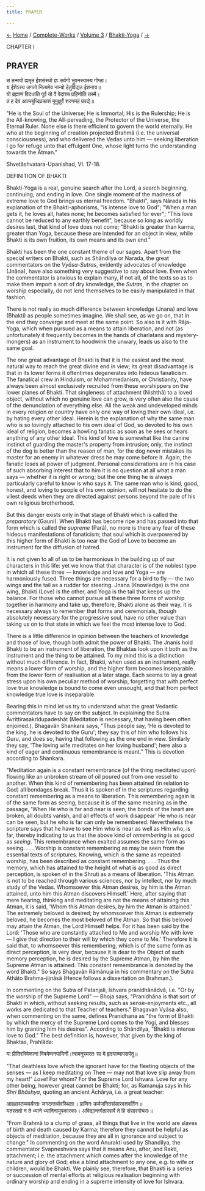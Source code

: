 ```yaml
---
title: PRAYER

---
```

<div>

[←](../lectures_and_discourses/one_existence_appearing_as_many.htm)
[Home](../../../index.htm) / [Complete-Works](../../complete_works.htm)
/ [Volume 3](../volume_3_contents.htm)
/ [Bhakti-Yoga](bhakti-yoga_contents.htm)
/ [→](the_philosophy_of_ishwara.htm)

  

CHAPTER I

## PRAYER

स तन्मयो ह्यमृत ईशसंस्थो ज्ञः सर्वगो भुवनस्यास्य गोप्ता।  
य ईशेऽस्य जगतो नित्यमेव नान्यो हेतुर्विद्यत ईशनाय॥  
यो ब्रह्माणं विदधाति पूर्व यो वै वेदांश्च प्रहिणोति तस्मै।  
तं ह देवं आत्मबुध्दिप्रकाशं मुमुक्षुर्वै शरणमहं प्रपद्ये॥

"He is the Soul of the Universe; He is Immortal; His is the Rulership;
He is the All-knowing, the All-pervading, the Protector of the Universe,
the Eternal Ruler. None else is there efficient to govern the world
eternally. He who at the beginning of creation projected Brahmâ (i.e.
the universal consciousness), and who delivered the Vedas unto him —
seeking liberation I go for refuge unto that effulgent One, whose light
turns the understanding towards the Âtman."

Shvetâshvatara-Upanishad, VI. 17-18.

DEFINITION OF BHAKTI

Bhakti-Yoga is a real, genuine search after the Lord, a search
beginning, continuing, and ending in love. One single moment of the
madness of extreme love to God brings us eternal freedom. "Bhakti", says
Nârada in his explanation of the Bhakti-aphorisms, "is intense love to
God"; "When a man gets it, he loves all, hates none; he becomes
satisfied for ever"; "This love cannot be reduced to any earthly
benefit", because so long as worldly desires last, that kind of love
does not come; "Bhakti is greater than karma, greater than Yoga, because
these are intended for an object in view, while Bhakti is its own
fruition, its own means and its own end."

Bhakti has been the one constant theme of our sages. Apart from the
special writers on Bhakti, such as Shândilya or Narada, the great
commentators on the *Vyâsa-Sutras*, evidently advocates of knowledge
(Jnâna), have also something very suggestive to say about love. Even
when the commentator is anxious to explain many, if not all, of the
texts so as to make them import a sort of dry knowledge, the *Sutras*,
in the chapter on worship especially, do not lend themselves to be
easily manipulated in that fashion.

There is not really so much difference between knowledge (Jnana) and
love (Bhakti) as people sometimes imagine. We shall see, as we go on,
that in the end they converge and meet at the same point. So also is it
with Râja-Yoga, which when pursued as a means to attain liberation, and
not (as unfortunately it frequently becomes in the hands of charlatans
and mystery-mongers) as an instrument to hoodwink the unwary, leads us
also to the same goal.

The one great advantage of Bhakti is that it is the easiest and the most
natural way to reach the great divine end in view; its great
disadvantage is that in its lower forms it oftentimes degenerates into
hideous fanaticism. The fanatical crew in Hinduism, or Mohammedanism, or
Christianity, have always been almost exclusively recruited from these
worshippers on the lower planes of Bhakti. That singleness of attachment
(Nishthâ) to a loved object, without which no genuine love can grow, is
very often also the cause of the denunciation of everything else. All
the weak and undeveloped minds in every religion or country have only
one way of loving their own ideal, i.e. by hating every other ideal.
Herein is the explanation of why the same man who is so lovingly
attached to his own ideal of God, so devoted to his own ideal of
religion, becomes a howling fanatic as soon as he sees or hears anything
of any other ideal. This kind of love is somewhat like the canine
instinct of guarding the master's property from intrusion; only, the
instinct of the dog is better than the reason of man, for the dog never
mistakes its master for an enemy in whatever dress he may come before
it. Again, the fanatic loses all power of judgment. Personal
considerations are in his case of such absorbing interest that to him it
is no question at all what a man says — whether it is right or wrong;
but the one thing he is always particularly careful to know is who says
it. The same man who is kind, good, honest, and loving to people of his
own opinion, will not hesitate to do the vilest deeds when they are
directed against persons beyond the pale of his own religious
brotherhood.

But this danger exists only in that stage of Bhakti which is called the
*preparatory* (Gauni). When Bhakti has become ripe and has passed into
that form which is called the *supreme* (Parâ), no more is there any
fear of these hideous manifestations of fanaticism; that soul which is
overpowered by this higher form of Bhakti is too near the God of Love to
become an instrument for the diffusion of hatred.

It is not given to all of us to be harmonious in the building up of our
characters in this life: yet we know that that character is of the
noblest type in which all these three — knowledge and love and Yoga —
are harmoniously fused. Three things are necessary for a bird to fly —
the two wings and the tail as a rudder for steering. Jnana (Knowledge)
is the one wing, Bhakti (Love) is the other, and Yoga is the tail that
keeps up the balance. For those who cannot pursue all these three forms
of worship together in harmony and take up, therefore, Bhakti alone as
their way, it is necessary always to remember that forms and
ceremonials, though absolutely necessary for the progressive soul, have
no other value than taking us on to that state in which we feel the most
intense love to God.

There is a little difference in opinion between the teachers of
knowledge and those of love, though both admit the power of Bhakti. The
Jnanis hold Bhakti to be an instrument of liberation, the Bhaktas look
upon it both as the instrument and the thing to be attained. To my mind
this is a distinction without much difference. In fact, Bhakti, when
used as an instrument, really means a lower form of worship, and the
higher form becomes inseparable from the lower form of realisation at a
later stage. Each seems to lay a great stress upon his own peculiar
method of worship, forgetting that with perfect love true knowledge is
bound to come even unsought, and that from perfect knowledge true love
is inseparable.

Bearing this in mind let us try to understand what the great Vedantic
commentators have to say on the subject. In explaining the Sutra
Âvrittirasakridupadeshât (Meditation is necessary, that having been
often enjoined.), Bhagavân Shankara says, "Thus people say, 'He is
devoted to the king, he is devoted to the Guru'; they say this of him
who follows his Guru, and does so, having that following as the one end
in view. Similarly they say, 'The loving wife meditates on her loving
husband'; here also a kind of eager and continuous remembrance is
meant." This is devotion according to Shankara.

"Meditation again is a constant remembrance (of the thing meditated
upon) flowing like an unbroken stream of oil poured out from one vessel
to another. When this kind of remembering has been attained (in relation
to God) all bondages break. Thus it is spoken of in the scriptures
regarding constant remembering as a means to liberation. This
remembering again is of the same form as seeing, because it is of the
same meaning as in the passage, 'When He who is far and near is seen,
the bonds of the heart are broken, all doubts vanish, and all effects of
work disappear' He who is near can be seen, but he who is far can only
be remembered. Nevertheless the scripture says that he have to see Him
who is near as well as Him who, is far, thereby indicating to us that
the above kind of *remembering* is as good as *seeing*. This remembrance
when exalted assumes the same form as seeing. . . . Worship is constant
remembering as may be seen from the essential texts of scriptures.
Knowing, which is the same as repeated worship, has been described as
constant remembering. . . . Thus the memory, which has attained to the
height of what is as good as direct perception, is spoken of in the
Shruti as a means of liberation. 'This Atman is not to be reached
through various sciences, nor by intellect, nor by much study of the
Vedas. Whomsoever this Atman desires, by him is the Atman attained, unto
him this Atman discovers Himself.' Here, after saying that mere hearing,
thinking and meditating are not the means of attaining this Atman, it is
said, 'Whom this Atman desires, by him the Atman is attained.' The
extremely beloved is desired; by whomsoever this Atman is extremely
beloved, he becomes the most beloved of the Atman. So that this beloved
may attain the Atman, the Lord Himself helps. For it has been said by
the Lord: 'Those who are constantly attached to Me and worship Me with
love — I give that direction to their will by which they come to Me.'
Therefore it is said that, to whomsoever this remembering, which is of
the same form as direct perception, is very dear, because it is dear to
the Object of such memory perception, he is desired by the Supreme
Atman, by him the Supreme Atman is attained. This constant remembrance
is denoted by the word Bhakti." So says Bhagavân Râmânuja in his
commentary on the Sutra Athâto Brahma-jijnâsâ (Hence follows a
dissertation on Brahman.).

In commenting on the Sutra of Patanjali, Ishvara pranidhânâdvâ, i.e. "Or
by the worship of the Supreme Lord" — Bhoja says, "Pranidhâna is that
sort of Bhakti in which, without seeking results, such as
sense-enjoyments etc., all works are dedicated to that Teacher of
teachers." Bhagavan Vyâsa also, when commenting on the same, defines
Pranidhana as "the form of Bhakti by which the mercy of the Supreme Lord
comes to the Yogi, and blesses him by granting him his desires".
According to Shândilya, "Bhakti is intense love to God." The best
definition is, however, that given by the king of Bhaktas, Prahlâda:

या प्रीतिरविवेकानां विषयेष्वनपायिनी।त्वामनुस्मरतः सा मे
हृदयान्मापसर्पतु॥

"That deathless love which the ignorant have for the fleeting objects of
the senses — as I keep meditating on Thee — may not that love slip away
from my heart!" *Love*! For whom? For the Supreme Lord Ishvara. Love for
any other being, however great cannot be Bhakti; for, as Ramanuja says
in his *Shri Bhâshya*, quoting an ancient Âchârya, i.e. a great teacher:

आब्रह्मस्तम्बपर्यन्ताः जगदन्तर्व्यवस्थिताः। प्राणिनः
कर्मजनितसंसारवशवर्तिनः॥  
यतस्ततो न ते ध्याने ध्यानिनामुपकारकाः। अविद्यान्तर्गतास्सर्वे ते हि
संसारगोचराः॥

"From Brahmâ to a clump of grass, all things that live in the world are
slaves of birth and death caused by Karma; therefore they cannot be
helpful as objects of meditation, because they are all in ignorance and
subject to change." In commenting on the word Anurakti used by
Shandilya, the commentator Svapneshvara says that it means Anu, after,
and Rakti, attachment; i.e. the attachment which comes after the
knowledge of the nature and glory of God; else a blind attachment to any
one, e.g. to wife or children, would be Bhakti. We plainly see,
therefore, that Bhakti is a series or succession of mental efforts at
religious realisation beginning with ordinary worship and ending in a
supreme intensity of love for Ishvara.

</div>

